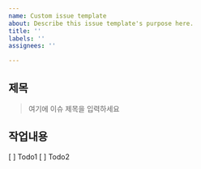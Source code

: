 ```yaml
---
name: Custom issue template
about: Describe this issue template's purpose here.
title: ''
labels: ''
assignees: ''

---
```


## 제목
> 여기에 이슈 제목을 입력하세요

## 작업내용
[   ] Todo1
[   ] Todo2
